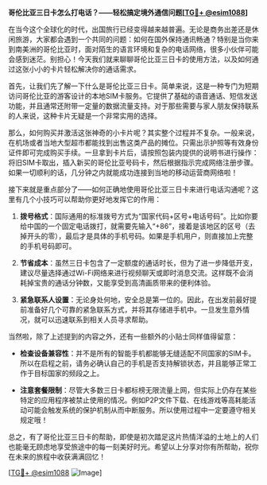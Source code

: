 **哥伦比亚三日卡怎么打电话？——轻松搞定境外通信问题[[TG💪+ @esim1088](https://t.me/s/esim1088)]**

在当今这个全球化的时代，出国旅行已经变得越来越普遍。无论是商务出差还是休闲旅游，大家都会遇到一个共同的问题：如何在国外保持通讯畅通？特别是当你来到南美洲的哥伦比亚时，面对陌生的语言环境和复杂的电话网络，很多小伙伴可能会感到迷茫。别担心！今天我们就来聊聊哥伦比亚三日卡的使用方法，以及如何通过这张小小的卡片轻松解决你的通话需求。

首先，让我们先了解一下什么是哥伦比亚三日卡。简单来说，这是一种专门为短期访问哥伦比亚的游客设计的本地SIM卡服务。它提供了基础的语音通话、短信发送功能，并且通常还附带一定量的数据流量支持。对于那些需要与家人朋友保持联系的人来说，这种卡片无疑是一个非常实用的选择。

那么，如何购买并激活这张神奇的小卡片呢？其实整个过程并不复杂。一般来说，在机场或者当地大型超市都能找到出售这类产品的摊位。只需出示护照等有效身份证件即可完成购买手续。一旦拿到卡片后，请按照包装内提供的说明书进行操作：将旧SIM卡取出，插入新买的哥伦比亚号码卡，然后根据指示完成网络注册步骤。如果一切顺利的话，几分钟之内就能成功连接到当地的移动运营商网络啦！

接下来就是重点部分了——如何正确地使用哥伦比亚三日卡来进行电话沟通呢？这里有几个小技巧可以帮助你更好地发挥它的作用：

1. **拨号格式**：国际通用的标准拨号方式为“国家代码+区号+电话号码”。比如你要给中国的一个固定电话拨打，就需要先输入“+86”，接着是该地区的区号（去掉开头的零），最后才是具体的手机号码。如果是手机用户，则直接加上完整的手机号码即可。
   
2. **节省成本**：虽然三日卡包含了一定额度的通话时长，但为了进一步降低开支，建议尽量选择通过Wi-Fi网络来进行视频聊天或即时消息交流。这样既不会消耗掉宝贵的通话分钟数，又能享受到高清画质带来的便利体验。

3. **紧急联系人设置**：无论身处何地，安全总是第一位的。因此，在出发前最好提前准备好几个可靠的紧急联系方式，并将其存储进手机中。一旦发生意外情况，就可以迅速联系到相关人员寻求帮助。

当然啦，除了上述提到的内容之外，还有一些额外的小贴士同样值得留意：

- **检查设备兼容性**：并不是所有的智能手机都能够无缝适配不同国家的SIM卡。所以在启程之前，请务必确认自己的手机是否支持解锁状态，并且能够正常工作于目标国家的频段之上。
  
- **注意套餐限制**：尽管大多数三日卡都标榜无限流量上网，但实际上仍存在某些特定的应用程序被禁止使用的情况。例如P2P文件下载、在线游戏等高耗能活动可能会触发系统的保护机制从而中断服务。所以使用过程中一定要遵守相关规定哦！

总之，有了哥伦比亚三日卡的帮助，即使是初次踏足这片热情洋溢的土地上的人们也能毫无顾虑地享受旅途中的每一刻美好时光。希望以上分享对你有所帮助，祝你在未来的旅程中收获满满回忆！

[[TG💪+ @esim1088](https://t.me/s/esim1088) ![Image](https://i.postimg.cc/4NQfJmqS/Snipaste-2025-05-13-00-14-12.png)]